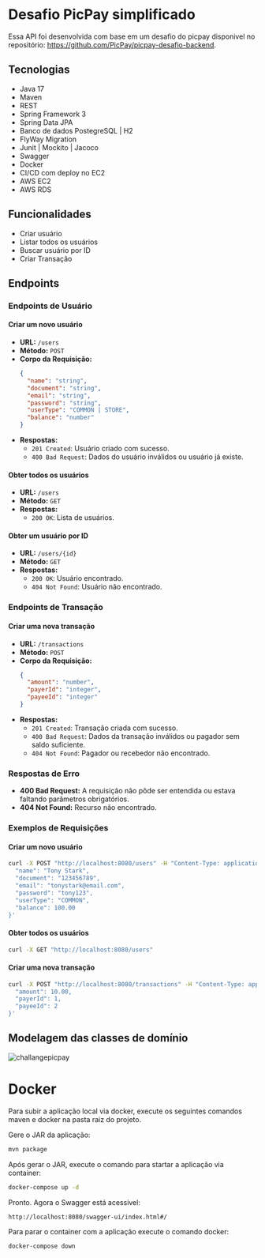 
# Desafio PicPay simplificado

Essa API foi desenvolvida com base em um desafio do picpay disponivel no repositório: https://github.com/PicPay/picpay-desafio-backend.

## Tecnologias

- Java 17
- Maven
- REST
- Spring Framework 3
- Spring Data JPA
- Banco de dados PostegreSQL | H2
- FlyWay Migration
- Junit | Mockito | Jacoco
- Swagger
- Docker
- CI/CD com deploy no EC2
- AWS EC2
- AWS RDS 

## Funcionalidades
- Criar usuário
- Listar todos os usuários
- Buscar usuário por ID
- Criar Transação

## Endpoints
### Endpoints de Usuário

#### Criar um novo usuário
- **URL:** `/users`
- **Método:** `POST`
- **Corpo da Requisição:**
  ```json
  {
    "name": "string",
    "document": "string",
    "email": "string",
    "password": "string",
    "userType": "COMMON | STORE",
    "balance": "number"
  }
  ```
- **Respostas:**
  - `201 Created`: Usuário criado com sucesso.
  - `400 Bad Request`: Dados do usuário inválidos ou usuário já existe.

#### Obter todos os usuários
- **URL:** `/users`
- **Método:** `GET`
- **Respostas:**
  - `200 OK`: Lista de usuários.

#### Obter um usuário por ID
- **URL:** `/users/{id}`
- **Método:** `GET`
- **Respostas:**
  - `200 OK`: Usuário encontrado.
  - `404 Not Found`: Usuário não encontrado.

### Endpoints de Transação

#### Criar uma nova transação
- **URL:** `/transactions`
- **Método:** `POST`
- **Corpo da Requisição:**
  ```json
  {
    "amount": "number",
    "payerId": "integer",
    "payeeId": "integer"
  }
  ```
- **Respostas:**
  - `201 Created`: Transação criada com sucesso.
  - `400 Bad Request`: Dados da transação inválidos ou pagador sem saldo suficiente.
  - `404 Not Found`: Pagador ou recebedor não encontrado.

### Respostas de Erro

- **400 Bad Request:** A requisição não pôde ser entendida ou estava faltando parâmetros obrigatórios.
- **404 Not Found:** Recurso não encontrado.

### Exemplos de Requisições

#### Criar um novo usuário
```bash
curl -X POST "http://localhost:8080/users" -H "Content-Type: application/json" -d '{
  "name": "Tony Stark",
  "document": "123456789",
  "email": "tonystark@email.com",
  "password": "tony123",
  "userType": "COMMON",
  "balance": 100.00
}'
```

#### Obter todos os usuários
```bash
curl -X GET "http://localhost:8080/users"
```

#### Criar uma nova transação
```bash
curl -X POST "http://localhost:8080/transactions" -H "Content-Type: application/json" -d '{
  "amount": 10.00,
  "payerId": 1,
  "payeeId": 2
}'
```

## Modelagem das classes de domínio
![challangepicpay](https://github.com/user-attachments/assets/60a5f79f-f094-4516-b29a-d107b539a572)

# Docker
Para subir a aplicação local via docker, execute os seguintes comandos maven e docker na pasta raiz do projeto.

Gere o JAR da aplicação:
```bash
mvn package
```
Após gerar o JAR, execute o comando para startar a aplicação via container:
```bash
docker-compose up -d
```
Pronto. Agora o Swagger está acessivel:
```bash
http://localhost:8080/swagger-ui/index.html#/
```
Para parar o container com a aplicação execute o comando docker:
```bash
docker-compose down

